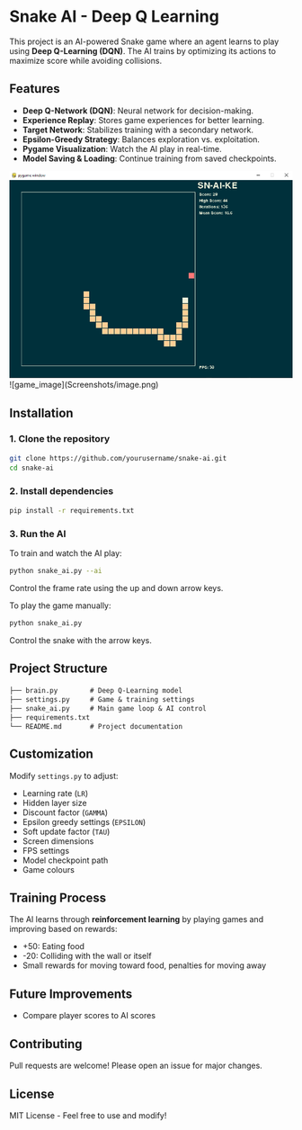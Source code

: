 # Snake AI - Deep Q Learning

This project is an AI-powered Snake game where an agent learns to play using **Deep Q-Learning (DQN)**. The AI trains by optimizing its actions to maximize score while avoiding collisions.

## Features
- **Deep Q-Network (DQN)**: Neural network for decision-making.
- **Experience Replay**: Stores game experiences for better learning.
- **Target Network**: Stabilizes training with a secondary network.
- **Epsilon-Greedy Strategy**: Balances exploration vs. exploitation.
- **Pygame Visualization**: Watch the AI play in real-time.
- **Model Saving & Loading**: Continue training from saved checkpoints.

<img src=Screenshots/image.png width='520px'>
![game_image](Screenshots/image.png)

## Installation
### 1. Clone the repository
```sh
git clone https://github.com/yourusername/snake-ai.git
cd snake-ai
```
### 2. Install dependencies
```sh
pip install -r requirements.txt
```
### 3. Run the AI
To train and watch the AI play:
```sh
python snake_ai.py --ai
```
Control the frame rate using the up and down arrow keys.

To play the game manually:
```sh
python snake_ai.py
```
Control the snake with the arrow keys.

## Project Structure
```
├── brain.py        # Deep Q-Learning model
├── settings.py     # Game & training settings
├── snake_ai.py     # Main game loop & AI control
├── requirements.txt
└── README.md       # Project documentation
```

## Customization
Modify `settings.py` to adjust:
- Learning rate (`LR`)
- Hidden layer size
- Discount factor (`GAMMA`)
- Epsilon greedy settings (`EPSILON`)
- Soft update factor (`TAU`)
- Screen dimensions
- FPS settings
- Model checkpoint path
- Game colours

## Training Process
The AI learns through **reinforcement learning** by playing games and improving based on rewards:
- +50: Eating food
- -20: Colliding with the wall or itself
- Small rewards for moving toward food, penalties for moving away

## Future Improvements
- Compare player scores to AI scores

## Contributing
Pull requests are welcome! Please open an issue for major changes.

## License
MIT License - Feel free to use and modify!

